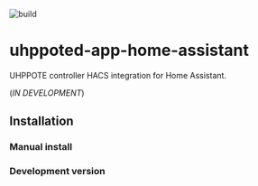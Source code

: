 ![build](https://github.com/uhppoted/uhppoted-app-home-assistant/workflows/build/badge.svg)

# uhppoted-app-home-assistant

UHPPOTE controller HACS integration for Home Assistant.

(_IN DEVELOPMENT_)

## Installation

### Manual install

### Development version

